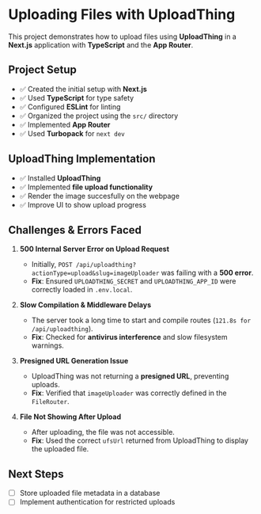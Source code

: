# **Uploading Files with UploadThing**  

This project demonstrates how to upload files using **UploadThing** in a **Next.js** application with **TypeScript** and the **App Router**.  

## **Project Setup**  
- ✅ Created the initial setup with **Next.js**  
- ✅ Used **TypeScript** for type safety  
- ✅ Configured **ESLint** for linting  
- ✅ Organized the project using the `src/` directory  
- ✅ Implemented **App Router**  
- ✅ Used **Turbopack** for `next dev`  

## **UploadThing Implementation**  
- ✅ Installed **UploadThing**  
- ✅ Implemented **file upload functionality**  
- ✅ Render the image succesfully on the webpage 
- ✅ Improve UI to show upload progress  

## **Challenges & Errors Faced**  

1. **500 Internal Server Error on Upload Request**  
   - Initially, `POST /api/uploadthing?actionType=upload&slug=imageUploader` was failing with a **500 error**.  
   - **Fix**: Ensured `UPLOADTHING_SECRET` and `UPLOADTHING_APP_ID` were correctly loaded in `.env.local`.  

2. **Slow Compilation & Middleware Delays**  
   - The server took a long time to start and compile routes (`121.8s for /api/uploadthing`).  
   - **Fix**: Checked for **antivirus interference** and slow filesystem warnings.  

3. **Presigned URL Generation Issue**  
   - UploadThing was not returning a **presigned URL**, preventing uploads.  
   - **Fix**: Verified that `imageUploader` was correctly defined in the `FileRouter`.  

4. **File Not Showing After Upload**  
   - After uploading, the file was not accessible.  
   - **Fix**: Used the correct `ufsUrl` returned from UploadThing to display the uploaded file.  

## **Next Steps** 
- [ ] Store uploaded file metadata in a database  
- [ ] Implement authentication for restricted uploads  

